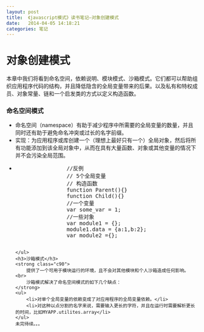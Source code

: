 ```yaml
---
layout: post
title:  《javascript模式》读书笔记—对象创建模式
date:   2014-04-05 14:18:21
categories: 笔记
---
```


<div class="entry">
    <h1>对象创建模式</h1>
   <p>本章中我们将看到命名空间，依赖说明、模块模式、沙箱模式。它们都可以帮助组织应用程序代码的结构，并且降低隐含的全局变量带来的后果。以及私有和特权成员、对象常量、链和一个启发类的方式以定义构造函数。</p>
    <h3>命名空间模式</h3>
    <ul>
        <li>命名空间（namespace）有助于减少程序中所需要的全局变量的数量，并且同时还有助于避免命名冲突或过长的名字前缀。</li>
        <li>实现：为应用程序或库创建一个（理想上最好只有一个）全局对象，然后将所有功能添加到该全局对象中，从而在具有大量函数、对象或其他变量的情况下并不会污染全局范围。</li>
        <li>
            <pre>
                //反例
                // 5个全局变量
                // 构造函数
                function Parent(){}
                function Child(){}
                //一个变量
                var some_var = 1;
                //一些对象
                var module1 = {};
                module1.data = {a:1,b:2};
                var module2 ={};
            </pre>
            <script>
                //反例
                // 5个全局变量
                // 构造函数
                function Parent(){}
                function Child(){}
                //一个变量
                var some_var = 1;
                //一些对象
                var module1 = {};
                module1.data = {a:1,b:2};
                var module2 ={};

            </script>
            <p>改善：通过创建全局对象MYAPP，改变所有函数和变量以使其成为全局对象的属性：</p>
            <pre>
               //一个全局变量
                var MYAPP ={ };
                MYAPP.Parent =function(){};
                MYAPP.Child = function(){};

                //一个变量
                MYAPP.some_var = 1;

                //一个对象容器
                MYAPP.modules = {};

                //一些对象
                MYAPP.modules.module1 = {};
                MYAPP.modules.module1.data = {a:1,b:2};
                MYAPP.modules.module2 ={};
            </pre>
            <script>
                //一个全局变量
                var MYAPP ={ };
                MYAPP.Parent =function(){};
                MYAPP.Child = function(){};

                //一个变量
                MYAPP.some_var = 1;

                //一个对象容器
                MYAPP.modules = {};

                //一些对象
                MYAPP.modules.module1 = {};
                MYAPP.modules.module1.data = {a:1,b:2};
                MYAPP.modules.module2 ={};

            </script>
        </li>
        <li>优点是避免了命名冲突，缺点：
            <ol>
                <li>需要输入更多的字符，每个变量和函数前都要附加前缀，总体上增加了需要下载的代码量。</li>
                <li>仅有一个全局实例意味着任何部分的代码都可以修改该全局实例，并且其余的功能能够获得更新后的状态。</li>
                <li>长嵌套名字意味着更长（更慢）的属性解析查询时间。</li>

            </ol>
            <strong class="c90">后面讨论的沙箱模式（sandbox pattern）可以解决以上缺点。</strong>
        </li>
    </ul>
    <h3>通用命名空间函数</h3>
    <ul>
        <li>在使用命名空间之前要先检查它是否已存在：</li>
        <li>
            <pre>
							//不安全的代码
                var MYAPP = {};
                //更好的代码风格
                if(typeof MYAPP === 'undefined'){
                    var MYAPP = {};
                }
                //或者用更短的语句
                var MYAPP = MYAPP || {};
</pre>
            <script>
                //不安全的代码
                var MYAPP = {};
                //更好的代码风格
                if(typeof MYAPP === 'undefined'){
                    var MYAPP = {};
                }
                //或者用更短的语句
                var MYAPP = MYAPP || {};

            </script>
        </li>
        <li>重复的检查，我们需要一个namespace()函数来帮助 我们方便地处理命名空间的细节，做成一个可重用的函数：
        <p>调用方式：</p>
            <pre>
                MYAPP.namespace('MYAPP.modules.module2');
                //相当于以下代码
                var MYAPP = {
                    modules :{
                        module2:{}
                    }
                }
            </pre>
        </li>
        <li>函数实现：（如果已经存在则不会重新创建它）
            <pre>
							var MYAPP = MYAPP || {};
                MYAPP.namespace = function(ns_string){
                    var parts = ns_string.split('.'),
                        parent = MYAPP,
                        i;
                    //剥离最前面的冗余全局变量
                    if(parts[0] === 'MYAPP'){
                        parts = parts.splice(1);
                    }
                    for(i=0;i< parts.length;i++){
                        //如果属性不存在则创建
                        if(typeof parent[parts[i]] === 'undefined'){
                            parent[parts[i]]={};
                        }
                        parent = parent[parts[i]];
                    }
                    return parent;

                }
                var module2 = MYAPP.namespace('MYAPP.modules.module2');
                MYAPP.namespace('modules.module52');

            </pre>
            <script>
                var MYAPP = MYAPP || {};
                MYAPP.namespace = function(ns_string){
                    var parts = ns_string.split('.'),
                        parent = MYAPP,
                        i;
                    //剥离最前面的冗余全局变量
                    if(parts[0] === 'MYAPP'){
                        parts = parts.splice(1);
                    }
                    for(i=0;i< parts.length;i++){
                        //如果属性不存在则创建
                        if(typeof parent[parts[i]] === 'undefined'){
                            parent[parts[i]]={};
                        }
                        parent = parent[parts[i]];
                    }
                    return parent;

                }
                var module2 = MYAPP.namespace('MYAPP.modules.module2');
                MYAPP.namespace('modules.module52');
            </script>
        </li>
    </ul>
    <h3>声明依赖关系</h3>
    <ul>
        <li>在函数或模块顶部声明代码所依赖的模块是一个非常好的主意。
            <pre>
                var myFunction = function(){
                    //依赖
                    var event = YAHOO.util.Event,
                            dom = YAHOO.util.dom;

                    //使用事件或DOM变量
                    //and so on
                }
            </pre>
            <script>
                var myFunction = function(){
                    //依赖
                    var event = YAHOO.util.Event,
                            dom = YAHOO.util.dom;

                    //使用事件或DOM变量
                    //and so on
                }
            </script>
        </li>
        <li>极其简单的模式，却有很多优点：
            <ol>
                <li>显示的依赖声明了他们确定需要的特定脚本文件已经包含在该页面中。</li>
                <li>在函数顶部的前期声明可以使您很容易地发现并解析依赖。</li>
                <li>解析局部变量（比如DOM）的速度总是要比解析全局变量（比如YAHOO）要快，甚至比使用全局变量的嵌套属性（比如YAHOO.util.Dom）还要快，这导致了更好的性能。</li>
                <li>类似于YUICompressor或goole闭包编译器的这些高级小工具可以重命名局部变量（因此，event有可能变成一个字符，比如A），这导致了更小的代码量，但是这些工具从不会对全局变量进行重命名，因为这样做不安全。</li>
                <li>
                    <pre>
                       function test1(){
                            alert(MYAPP.modules.m1);
                            alert(MYAPP.modules.m2);
                            alert(MYAPP.modules.m3);
                        }
                        /*缩减的test1主体*/
                        alert(MYAPP.modules.m1);alert(MYAPP.modules.m2);alert(MYAPP.modules.m3);
                        function test2(){
                            var modules =MYAPP.modules;
                            alert(modules.m1);
                            alert(modules.m2);
                            alert(modules.m3);
                        }
                        /*缩减的test2主体*/
                        var a =MYAPP.modules;alert(a.m1);alert(a.m2);alert(a.m3);
                    </pre>

                </li>
            </ol>
        </li>
    </ul>
    <h3>私有属性和方法</h3>
    <ul>
        <li>javascript没有特殊语法来表示私有、保护、或公共属性和方法，所有对象的成员是公共的：
        <pre>
           var myobj = {
                myprop:1,
                getProp:function(){
                    return this.myprop;
                }
            };
            console.log(myobj.myprop); //公有可访问
            console.log(myobj.getProp());//公有可访问
        </pre>
            <script>
                var myobj = {
                    myprop:1,
                    getProp:function(){
                        return this.myprop;
                    }
                };
                console.log(myobj.myprop); //公有可访问
                console.log(myobj.getProp());//公有可访问

            </script>
        </li>

    </ul>
    <h3>私有成员</h3>
    <ul>
        <li>
            <pre>
               function Gadget(){
                    //私有成员
                    var name = 'ipod';
                    //公有函数
                    this.getName = function(){
                        return name;
                    };
                }
                var toy = new Gadget();
                //name是私有的，不可访问
                console.log(toy.name); //undefined
                console.log(toy.getName()); //ipod
            </pre>
            <script>
                function Gadget(){
                    //私有成员
                    var name = 'ipod';
                    //公有函数
                    this.getName = function(){
                        return name;
                    };
                }
                var toy = new Gadget();
                //name是私有的，不可访问
                console.log(toy.name); //undefined
                console.log(toy.getName()); //ipod
            </script>
            <p>很容易在javascript实现私有性。需要做的只是在函数中将需要保持为私有属性的数据包装起来，确保其为局部变量，则外部函数不可访问。</p>
        </li>
    </ul>
    <h3>特权方法</h3>
    <ul>
        <li>只是一个名称而已：指那些可以访问私有成员的公共方法</li>
    </ul>
    <h3>对象字面量以及私有性</h3>
    <ul>
        <li>可以使用一个额外的匿名即时函数创建闭包来实现私有性：
            <pre>
               var myobj; //这将会是对象
                (function(){
                    //私有成员
                    var name = 'my,oh my';

                    //实现公有部分，没有var
                    myobj = {
                        //特权方法
                        getName:function(){
                            return name;
                        }
                    }
                })();
                myobj.getName(); // my...
            </pre>
            <script>
                var myobj; //这将会是对象
                (function(){
                    //私有成员
                    var name = 'my,oh my';

                    //实现公有部分，没有var
                    myobj = {
                        //特权方法
                        getName:function(){
                            return name;
                        }
                    }
                })();
                myobj.getName(); // my...

            </script>
        </li>
        <li>
            下面的例子与上面有相同的思想，只是在实现上略有不同：
            <pre>
                var myobj = (function(){
                    //私有成员
                    var name = 'my,oh my';

                    //实现公有部分
                    return {
                        getName:function(){
                            return name;
                        }
                    }
                }());
                myobj.getName(); // my...
            </pre>
            <script>
                var myobj = (function(){
                    //私有成员
                    var name = 'my,oh my';

                    //实现公有部分
                    return {
                        getName:function(){
                            return name;
                        }
                    }
                }());
                myobj.getName(); // my...
            </script>
            <strong class="c90">这个例子也是称之为“模块模式”的基础框架</strong>
        </li>
    </ul>
    <h3>原型和私有性</h3>
    <ul>
        <li>
            <p class="c90">当私有成员与构造函数一起使用时，其中的一个缺点在于每次调用构造函数以创建对象时，这些私有成员都会被重新创建。构造函数中添加到this中的任何成员都实际上面临以上问题。为了避免复制工作和节省内存，可以将常用属性和方法添加到构造函数的prototype属性中。这样，通过同一个构造函数创建的多个实例可以共享常见的部分数据。以及共享隐藏的私有成员</p>
            <pre>
               function Gadget(){
                    //私有成员
                    var name = 'ipod';
                    //公有函数
                    this.getName = function(){
                        return name;
                    };
                }
                Gadget.prototype = (function(){
                   //私有成员
                   var brower = 'Mobile Webkit';
                   //公有原型成员
                    return {
                        getBrower:function(){
                            return brower;
                        }
                    }
                }());
                var toy = new Gadget();
                console.log(toy.getName()); //特权'own'方法
                console.log(toy.getBrower());//特权原型方法
            </pre>
            <script>
                function Gadget(){
                    //私有成员
                    var name = 'ipod';
                    //公有函数
                    this.getName = function(){
                        return name;
                    };
                }
                Gadget.prototype = (function(){
                   //私有成员
                   var brower = 'Mobile Webkit';
                   //公有原型成员
                    return {
                        getBrower:function(){
                            return brower;
                        }
                    }
                }());
                var toy = new Gadget();
                console.log(toy.getName()); //特权'own'方法
                console.log(toy.getBrower());//特权原型方法
            </script>

        </li>
    </ul>
    <h3>将私有方法揭示为公有方法</h3>
    <ul>
        <li>揭示模式可用于将私有方法暴露成为公共方法。</li>
        <li>以下例子建立在其中一种私有模式之上，即对象字面量中的私有成员：
            <pre>
              var myarray;
                (function(){
                  var astr = '[object Array]',
                      toString = Object.prototype.toString;
                  function isArray(a){
                      return toString.call(a) === astr;
                  }
                  function indexOf(haystack,needle){
                      var i= 0,
                              max = haystack.length;
                      for(;i<max;i+=1){
                          if(haystack[i] === needle){
                              return i;
                          }
                      }
                      return -1;
                  }
                  myarray = {
                      isArray:isArray,
                      indexOf:indexOf,
                      inArray:indexOf
                  }
                }());
            </pre>
            <script>
                var myarray;
                (function(){
                  var astr = '[object Array]',
                      toString = Object.prototype.toString;
                  function isArray(a){
                      return toString.call(a) === astr;
                  }
                  function indexOf(haystack,needle){
                      var i= 0,
                              max = haystack.length;
                      for(;i<max;i+=1){
                          if(haystack[i] === needle){
                              return i;
                          }
                      }
                      return -1;
                  }
                  myarray = {
                      isArray:isArray,
                      indexOf:indexOf,
                      inArray:indexOf
                  }
                }());
            </script>
        </li>

    </ul>
    <h3>模块模式</h3>
    <ul>
        <li>
            <p class="c90">
                模块模式是本书中迄今为止介绍过的多种模式的组合，也就是到下模式的组合：
                命名空间<br>
                即时函数 <br>
                私有和特权成员<br>
                声明依赖 <br>
            </p>
        </li>
        <li>
            <pre>

            </pre>
            <script>
                MYAPP.namespace('MYAPP.utilities.array');
                MYAPP.utilities.array = (function(){
                    //依赖
                    var uobj = MYAPP.utilities.object,
                        ulang = MYAPP.utilities.lang,
                        //私有属性
                        array_string = '[object Array]',
                        ops = Object.prototype.toString;

                    //私有方法
                    //...
                    // var 变量定义结束

                    //公有API
                   return{
                       inArray:function(){
                          //...
                       },
                       isArray:function(){
                           //...
                       }
                   }
                }());
            </script>
        </li>
    </ul>
    <h3>揭示模式</h3>
    <ul>
        <li>
            <pre>
               MYAPP.utilities.array = (function(){
                    //依赖
                    var uobj = MYAPP.utilities.object,
                            ulang = MYAPP.utilities.lang,
                    //私有属性
                            array_string = '[object Array]',
                            ops = Object.prototype.toString,

                    //私有方法
                    isArray = function(){

                    },
                    inArray = function(){

                    };


                    //揭示公有API
                    return{
                        inArray:inArray,
                        isArray:isArray
                    }
                }());
            </pre>
            <script>
                MYAPP.utilities.array = (function(){
                    //依赖
                    var uobj = MYAPP.utilities.object,
                            ulang = MYAPP.utilities.lang,
                    //私有属性
                            array_string = '[object Array]',
                            ops = Object.prototype.toString,

                    //私有方法
                    isArray = function(){

                    },
                    inArray = function(){

                    };


                    //揭示公有API
                    return{
                        inArray:inArray,
                        isArray:isArray
                    }
                }());
            </script>
        </li>
    </ul>
    <h3>将全局变量导入到模块中</h3>
    <ul>
        <li>在常见的变化模式中，可以将参数传递到包装了模块的即时函数中。导入全局变量有助于加速即时函数中的全局符号解析的速度，因为这些导入的变量成为了该函数的局部变量。
        <pre>
MYAPP.utilities.module = (function(app,global){
   //引用全局对象
   //以及现在被转换成局部变量的全局应用程序命名空间对象
}(MYAPP,this));
        </pre>
            <script>
                MYAPP.utilities.module = (function(app,global){
                  //引用全局对象
                  //以及现在被转换成局部变量的全局应用程序命名空间对象
                }(MYAPP,this));
            </script>
        </li>

    </ul>
    <h3>沙箱模式</h3>
    <strong class="c90">
        提供了一个可用于模块运行的环境，且不会对其他模块和个人沙箱造成任何影响。<br>
        沙箱模式解决了命名空间模式的如下几个缺点：
    </strong>
    <ul>
        <li>对单个全局变量的依赖变成了对应用程序的全局变量依赖。</li>
        <li>对这种以点分割的名字来说，需要输入更长的字符，并且在运行时需要解析更长的时间，比如MYAPP.utilites.array</li>
    </ul>
    未完待续。。。
</div>

